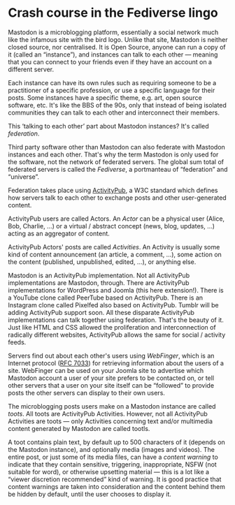 # Crash course in the Fediverse lingo

Mastodon is a microblogging platform, essentially a social network much like the infamous site with the bird logo. Unlike that site, Mastodon is neither closed source, nor centralised. It is Open Source, anyone can run a copy of it (called an “instance”), and instances can talk to each other — meaning that you can connect to your friends even if they have an account on a different server.

Each instance can have its own rules such as requiring someone to be a practitioner of a specific profession, or use a specific language for their posts. Some instances have a specific theme, e.g. art, open source software, etc. It's like the BBS of the 90s, only that instead of being isolated communities they can talk to each other and interconnect their members.

This ‘talking to each other’ part about Mastodon instances? It's called _federation_.

Third party software other than Mastodon can also federate with Mastodon instances and each other. That's why the term Mastodon is only used for the software, not the network of federated servers. The global sum total of federated servers is called the _Fediverse_, a portmanteau of “federation” and “universe”.

Federation takes place using [ActivityPub](https://www.w3.org/TR/activitypub/#client-to-server-interactions), a W3C standard which defines how servers talk to each other to exchange posts and other user-generated content.

ActivityPub users are called Actors. An _Actor_ can be a physical user (Alice, Bob, Charlie, …) or a virtual / abstract concept (news, blog, updates, …) acting as an aggregator of content.

ActivityPub Actors' posts are called _Activities_. An Activity is usually some kind of content announcement (an article, a comment, …), some action on the content (published, unpublished, edited, …), or anything else.

Mastodon is an ActivityPub implementation. Not all ActivityPub implementations are Mastodon, through. There are ActivityPub implementations for WordPress and Joomla (this here extension!). There is a YouTube clone called PeerTube based on ActivityPub. There is an Instagram clone called Pixelfed also based on ActivityPub. Tumblr will be adding ActivityPub support soon. All these disparate ActivityPub implementations can talk together using federation. That's the beauty of it. Just like HTML and CSS allowed the proliferation and interconnection of radically different websites, ActivityPub allows the same for social / activity feeds.

Servers find out about each other's users using _WebFinger_, which is an Internet protocol ([RFC 7033](https://www.rfc-editor.org/rfc/rfc7033)) for retrieving information about the users of a site. WebFinger can be used on your Joomla site to advertise which Mastodon account a user of your site prefers to be contacted on, or tell other servers that a user on your site itself can be “followed” to provide posts the other servers can display to their own users.

The microblogging posts users make on a Mastodon instance are called _toots_. All toots are ActivityPub Activities. However, not all ActivityPub Activities are toots — only Activities concerning text and/or multimedia content generated by Mastodon are called tootls.

A toot contains plain text, by default up to 500 characters of it (depends on the Mastodon instance), and optionally media (images and videos). The entire post, or just some of its media files, can have a _content warning_ to indicate that they contain sensitive, triggering, inappropriate, NSFW (not suitable for word), or otherwise upsetting material — this is a lot like a “viewer discretion recommended” kind of warning. It is good practice that content warnings are taken into consideration and the content behind them be hidden by default, until the user chooses to display it.
